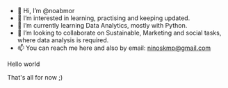 - 👋 Hi, I’m @noabmor
- 👀 I’m interested in learning, practising and keeping updated.
- 🌱 I’m currently learning Data Analytics, mostly with Python.
- 💞️ I’m looking to collaborate on Sustainable, Marketing and social tasks, where data analysis is required.
- 📫 You can reach me here and also by email: ninoskmp@gmail.com

<!---
noabmor/noabmor is a ✨ special ✨ repository because its `README.md` (this file) appears on your GitHub profile.
You can click the Preview link to take a look at your changes.
--->
Hello world

That's all for now ;)
